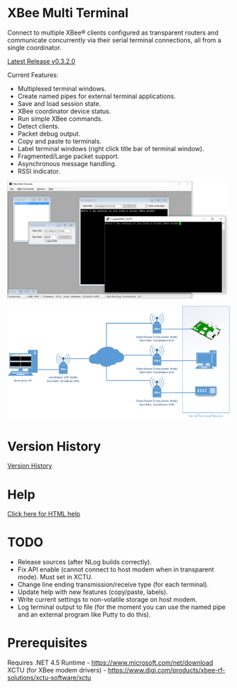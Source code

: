 # XBee Multi Terminal
Connect to multiple XBee® clients configured as transparent routers and communicate concurrently via their serial terminal connections, all from a single coordinator.

[Latest Release v0.3.2.0](https://github.com/reasyrf/XBeeMultiTerminal/blob/master/installers/v0.3.2.0/XBMTSetupv0.3.2.0.exe?raw=true)

Current Features:
- Multiplexed terminal windows.
- Create named pipes for external terminal applications.
- Save and load session state.
- XBee coordinator device status.
- Run simple XBee commands.
- Detect clients.
- Packet debug output.
- Copy and paste to terminals.
- Label terminal windows (right click title bar of terminal window).
- Fragmented/Large packet support.
- Asynchronous message handling.
- RSSI indicator.

![Software Screenshot](MultiTerminal.png?raw=true)

![Typical Hardware Configuration](docs/media/Hardware.png?raw=true)

# Version History 
[Version History](https://reasyrf.github.io/XBeeMultiTerminal/html/90b7f806-433d-4171-8d80-4b98f4eafdba.htm)

# Help
[Click here for HTML help](https://reasyrf.github.io/XBeeMultiTerminal)

# TODO
- Release sources (after NLog builds correctly).
- Fix API enable (cannot connect to host modem when in transparent mode). Must set in XCTU.
- Change line ending transmission/receive type (for each terminal).
- Update help with new features (copy/paste, labels).
- Write current settings to non-volatile storage on host modem.
- Log terminal output to file (for the moment you can use the named pipe and an external program like Putty to do this).

# Prerequisites
Requires .NET 4.5 Runtime - https://www.microsoft.com/net/download
XCTU (for XBee modem drivers) - https://www.digi.com/products/xbee-rf-solutions/xctu-software/xctu
